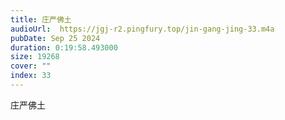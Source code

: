 ```yaml
---
title: 庄严佛土
audioUrl:  https://jgj-r2.pingfury.top/jin-gang-jing-33.m4a
pubDate: Sep 25 2024
duration: 0:19:58.493000
size: 19268
cover: ""
index: 33
---
```

庄严佛土